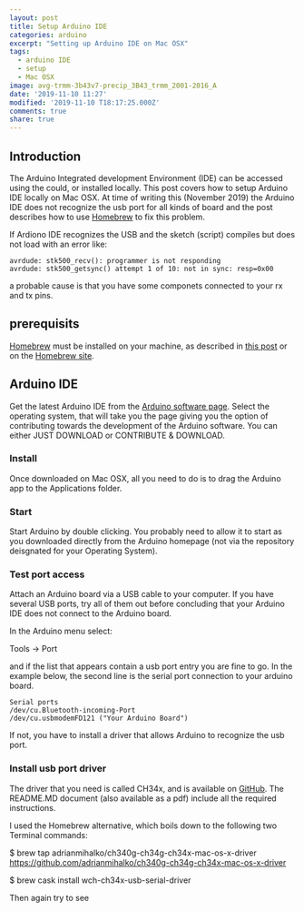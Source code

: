 ```yaml
---
layout: post
title: Setup Arduino IDE
categories: arduino
excerpt: "Setting up Arduino IDE on Mac OSX"
tags:
  - arduino IDE
  - setup
  - Mac OSX
image: avg-trmm-3b43v7-precip_3B43_trmm_2001-2016_A
date: '2019-11-10 11:27'
modified: '2019-11-10 T18:17:25.000Z'
comments: true
share: true
---
```


## Introduction

The Arduino Integrated development Environment (IDE) can be accessed using the could, or installed locally. This post covers how to setup Arduino IDE locally on Mac OSX. At time of writing this (November 2019) the Arduino IDE does not recognize the usb port for all kinds of board and the post describes how to use [<span class='app'>Homebrew</span>](https://brew.sh) to fix this problem.

If <span class='app'>Ardiono IDE</span> recognizes the USB and the sketch (script) compiles but does not load with an error like:

```
avrdude: stk500_recv(): programmer is not responding
avrdude: stk500_getsync() attempt 1 of 10: not in sync: resp=0x00
```

a probable cause is that you have some componets connected to your rx and tx pins.

## prerequisits

[<span class='app'>Homebrew</span>](https://brew.sh) must be installed on your machine, as described in [this post](https://karttur.github.io/setup-theme-blog/blog/install-imagemagick/#installation) or on the [Homebrew site](https://brew.sh).

## Arduino IDE

Get the latest <span class='app'>Arduino IDE</span> from the [Arduino software page](https://www.arduino.cc/en/main/software). Select the operating system, that will take you the page giving you the option of contributing towards the development of the Arduino software. You can either <span class='button'>JUST DOWNLOAD</span> or <span class='button'>CONTRIBUTE & DOWNLOAD</span>.

### Install

Once downloaded on Mac OSX, all you need to do is to drag the <span class='app'>Arduino</span> app to the <span class='file'>Applications</span> folder.

### Start

Start <span class='app'>Arduino</span> by double clicking. You probably need to allow it to start as you downloaded directly from the Arduino homepage (not via the repository deisgnated for your Operating System).

### Test port access

Attach an Arduino board via a USB cable to your computer. If you have several USB ports, try all of them out before concluding that your <span class='app'>Arduino IDE</span> does not connect to the Arduino board.

In the Arduino menu select:

<span class='menu'>Tools -> Port</span>

and if the list that appears contain a usb port entry you are fine to go. In the example below, the second line is the serial port connection to your arduino board.

```
Serial ports
/dev/cu.Bluetooth-incoming-Port
/dev/cu.usbmodemFD121 ("Your Arduino Board")
```

If not, you have to install a driver that allows <span class='app'>Arduino</span> to recognize the usb port.

### Install usb port driver

The driver that you need is called CH34x, and is available on [GitHub](https://github.com/adrianmihalko/ch340g-ch34g-ch34x-mac-os-x-driver). The <span class='file'>README.MD</span> document (also available as a pdf) include all the required instructions.

I used the Homebrew alternative, which boils down to the following two <span class='app'>Terminal</span> commands:

<span class='terminal'>$ brew tap adrianmihalko/ch340g-ch34g-ch34x-mac-os-x-driver https://github.com/adrianmihalko/ch340g-ch34g-ch34x-mac-os-x-driver</span>

<span class='terminal'>$ brew cask install wch-ch34x-usb-serial-driver</span>

Then again try to see
